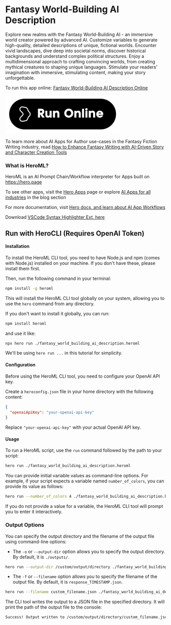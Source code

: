 # Fantasy World-Building AI Description

Explore new realms with the Fantasy World-Building AI - an immersive world creator powered by advanced AI. Customize variables to generate high-quality, detailed descriptions of unique, fictional worlds. Encounter vivid landscapes, dive deep into societal norms, discover historical backgrounds and understand complex political structures. Enjoy a multidimensional approach to crafting convincing worlds, from creating mythical creatures to shaping unique languages. Stimulate your readers' imagination with immersive, stimulating content, making your story unforgettable.

To run this app online: [Fantasy World-Building AI Description Online](https://hero.page/app/fantasy-world-building-ai-description-immersive-ai-fantasy-world-builder/G94cxIxlOan7A7KHcMYZ)

[![Run Fantasy World-Building AI Description Online](/assets/run.svg)](https://hero.page/app/fantasy-world-building-ai-description-immersive-ai-fantasy-world-builder/G94cxIxlOan7A7KHcMYZ)

To learn more about AI Apps for Author use-cases in the Fantasy Fiction Writing industry, read [How to Enhance Fantasy Writing with AI-Driven Story and Character Creation Tools](https://hero.page/blog/ai/fantasy-fiction-writing/how-to-enhance-fantasy-writing-with-ai-driven-story-and-character-creation-tools/170864)

### What is HeroML?
HeroML is an AI Prompt Chain/Workflow interpreter for Apps built on https://hero.page 

To see other apps, visit the [Hero Apps](https://hero.page/apps) page or explore [AI Apps for all industries](https://hero.page/blog) in the blog section

For more documentation, visit [Hero docs, and learn about AI App Workflows](https://hero.page/tutorials/introduction-to-heroml)

Download [VSCode Syntax Highlighter Ext. here](https://marketplace.visualstudio.com/items?itemName=hero-page.heroml)

## Run with HeroCLI (Requires OpenAI Token)

#### Installation

To install the HeroML CLI tool, you need to have Node.js and npm (comes with Node.js) installed on your machine. If you don't have these, please install them first. 

Then, run the following command in your terminal:

```bash
npm install -g heroml
```

This will install the HeroML CLI tool globally on your system, allowing you to use the `hero` command from any directory.

If you don't want to install it globally, you can run:

```bash
npm install heroml
```

and use it like:

```bash
npx hero run ./fantasy_world_building_ai_description.heroml
```

We'll be using `hero run ...` in this tutorial for simplicity.

#### Configuration

Before using the HeroML CLI tool, you need to configure your OpenAI API key. 

Create a `heroconfig.json` file in your home directory with the following content:

```json
{
  "openaiApiKey": "your-openai-api-key"
}
```

Replace `"your-openai-api-key"` with your actual OpenAI API key.

#### Usage

To run a HeroML script, use the `run` command followed by the path to your script:

```bash
hero run ./fantasy_world_building_ai_description.heroml
```

You can provide initial variable values as command-line options. For example, if your script expects a variable named `number_of_colors`, you can provide its value as follows:

```bash
hero run --number_of_colors 4 ./fantasy_world_building_ai_description.heroml
```

If you do not provide a value for a variable, the HeroML CLI tool will prompt you to enter it interactively.

### Output Options

You can specify the output directory and the filename of the output file using command-line options:

- The `-o` or `--output-dir` option allows you to specify the output directory. By default, it is `./outputs/`.

```bash
hero run --output-dir /custom/output/directory ./fantasy_world_building_ai_description.heroml
```

- The `-f` or `--filename` option allows you to specify the filename of the output file. By default, it is `response_TIMESTAMP.json`.

```bash
hero run --filename custom_filename.json ./fantasy_world_building_ai_description.heroml
```

The CLI tool writes the output to a JSON file in the specified directory. It will print the path of the output file to the console:

```bash
Success! Output written to /custom/output/directory/custom_filename.json
```

